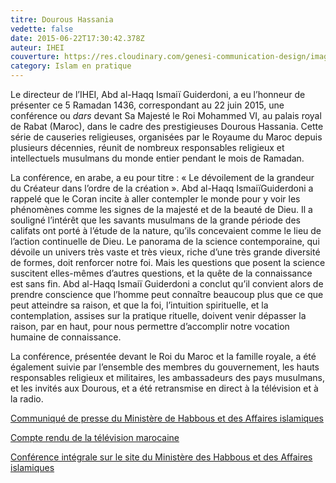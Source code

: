 ```yaml
---
titre: Dourous Hassania
vedette: false
date: 2015-06-22T17:30:42.378Z
auteur: IHEI
couverture: https://res.cloudinary.com/genesi-communication-design/image/upload/v1620754700/sm_le_roi_preside_la_deuxieme_causerie_religieuse_du_mois_sacre_de_ramadan_m2_1_qjzfd6.jpg
category: Islam en pratique
---
```

Le directeur de l’IHEI, Abd al-Haqq Ismai&iuml; Guiderdoni, a eu l’honneur de présenter ce 5 Ramadan 1436, correspondant au 22 juin 2015, une conférence ou *dars* devant Sa Majesté le Roi Mohammed VI, au palais royal de Rabat (Maroc), dans le cadre des prestigieuses Dourous Hassania. Cette série de causeries religieuses, organisées par le Royaume du Maroc depuis plusieurs décennies, réunit de nombreux responsables religieux et intellectuels musulmans du monde entier pendant le mois de Ramadan.

La conférence, en arabe, a eu pour titre&nbsp;: «&nbsp;Le dévoilement de la grandeur du Créateur dans l’ordre de la création&nbsp;». Abd al-Haqq Ismai&iuml;Guiderdoni a rappelé que le Coran incite à aller contempler le monde pour y voir les phénomènes comme les signes de la majesté et de la beauté de Dieu. Il a souligné l’intérêt que les savants musulmans de la grande période des califats ont porté à l’étude de la nature, qu’ils concevaient comme le lieu de l’action continuelle de Dieu. Le panorama de la science contemporaine, qui dévoile un univers très vaste et très vieux, riche d’une très grande diversité de formes, doit renforcer notre foi. Mais les questions que posent la science suscitent elles-mêmes d’autres questions, et la quête de la connaissance est sans fin. Abd al-Haqq Ismai&iuml; Guiderdoni a conclut qu’il convient alors de prendre conscience que l’homme peut connaître beaucoup plus que ce que peut atteindre sa raison, et que la foi, l’intuition spirituelle, et la contemplation, assises sur la pratique rituelle, doivent venir dépasser la raison, par en haut, pour nous permettre d’accomplir notre vocation humaine de connaissance.

La conférence, présentée devant le Roi du Maroc et la famille royale, a été également suivie par l’ensemble des membres du gouvernement, les hauts responsables religieux et militaires, les ambassadeurs des pays musulmans, et les invités aux Dourous, et a été retransmise en direct à la télévision et à la radio.

<a href="http://www.habous.gov.ma/fr/islam-au-maroc/2798-sm-le-roi,-amir-al-mouminine,-pr%C3%A9side-la-deuxi%C3%A8me-causerie-religieuse-du-mois-sacr%C3%A9-de-ramadan.html" target="_top">Communiqué de presse du Ministère de Habbous et des Affaires islamiques</a>

<a href="https://www.youtube.com/watch?v=J4T4bf56TUQ" target="_top">Compte rendu de la télévision marocaine</a>

<a href="http://habous.gov.ma/tv/2015/3654-2015-06-24-10-15-05.html" target="_top">Conférence intégrale sur le site du Ministère des Habbous et des Affaires islamiques</a>